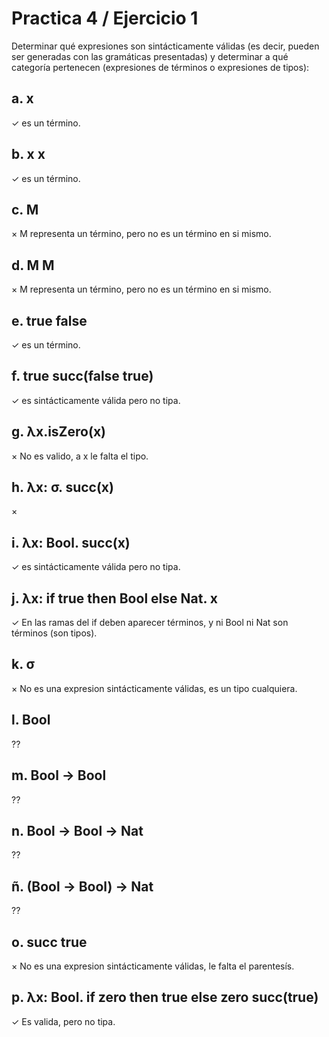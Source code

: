 # Practica 4 / Ejercicio 1  
Determinar qué expresiones son sintácticamente válidas (es decir, pueden ser generadas con las gramáticas presentadas) y determinar a qué categoría pertenecen (expresiones de términos o expresiones de tipos):  
## a. x  
$\checkmark$ es un término.  
## b. x x  
$\checkmark$ es un término.  
## c. M  
$\times$ M representa un término, pero no es un término en si mismo.  
## d. M M  
$\times$ M representa un término, pero no es un término en si mismo.  
## e. true false  
$\checkmark$ es un término.  
## f. true succ(false true)  
$\checkmark$ es sintácticamente válida pero no tipa.  
## g. λx.isZero(x)  
$\times$ No es valido, a x le falta el tipo.  
## h. λx: σ. succ(x)  
$\times$   
## i. λx: Bool. succ(x)  
$\checkmark$ es sintácticamente válida pero no tipa.  
## j. λx: if true then Bool else Nat. x  
$\checkmark$ En las ramas del if deben aparecer términos, y ni Bool ni Nat son términos (son tipos).  
## k. σ  
$\times$ No es una expresion sintácticamente válidas, es un tipo cualquiera.  
## l. Bool  
??
## m. Bool → Bool  
??
## n. Bool → Bool → Nat  
??
## ñ. (Bool → Bool) → Nat  
??
## o. succ true  
$\times$ No es una expresion sintácticamente válidas, le falta el parentesís.  
## p. λx: Bool. if zero then true else zero succ(true)  
$\checkmark$ Es valida, pero no tipa.  

